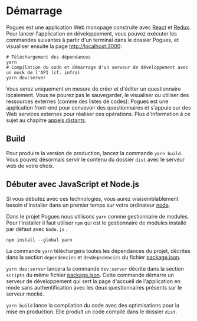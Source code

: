 # Démarrage

Pogues est une application Web monopage construite avec [React](https://facebook.github.io/react/) et [Redux](https://github.com/reactjs/reduxreact). Pour lancer l'application en développement, vous pouvez exécuter les commandes suivantes à partir d'un terminal dans le dossier Pogues, et visualiser ensuite la page [http://localhost:3000](http://localhost:3000):

```
# Téléchargement des dépendances
yarn
# Compilation du code et démarrage d'un serveur de développement avec un mock de l'API (cf. infra)
yarn dev:server
```

Vous serez uniquement en mesure de créer et d'éditer un questionnaire localement. Vous ne pourez pas le sauvegarder, le visualiser ou utiliser des ressources externes (comme des listes de codes): Pogues est une application front-end pour convevoir des questionnaires et s'appuie sur des Web services externes pour réaliser ces opérations. Plus d'information à ce sujet au chapitre [appels distants](./remote-apis/README.md).

## Build

Pour produire la version de production, lancez la commande `yarn build`. Vous pouvez désormais servir le contenu du dossier `dist` avec le serveur web de votre choix.

## Débuter avec JavaScript et Node.js

Si vous débutez avec ces technologies, vous aurez vraisemblablement besoin d'installer dans un premier temps sur votre ordinateur [node](https://nodejs.org/en/download/).

Dans le projet Pogues nous utilisons `yarn` comme gestionnaire de modules. Pour l'installer il faut utiliser `npm` qui est le gestionnaire de modules installé par défaut avec `Node.js` .

```
npm install --global yarn
```

La commande `yarn` téléchargera toutes les dépendances du projet, décrites dans la section `dependencies` et `devDepedencies` du fichier [package.json](https://github.com/InseeFr/Pogues/blob/master/package.json).

`yarn dev:server` lancera la commande `dev:server` décrite dans la section `scripts` du même fichier [package.json](https://github.com/InseeFr/Pogues/blob/master/package.json). Cette commande démarre un serveur de développement qui sert la page d'accueil de l'application en mode sans authentification avec les deux questionnaires présents sur le serveur mocké.

`yarn build` lance la compilation du code avec des optimisations pour la mise en production. Elle produit un code compilé dans le dossier `dist`.
